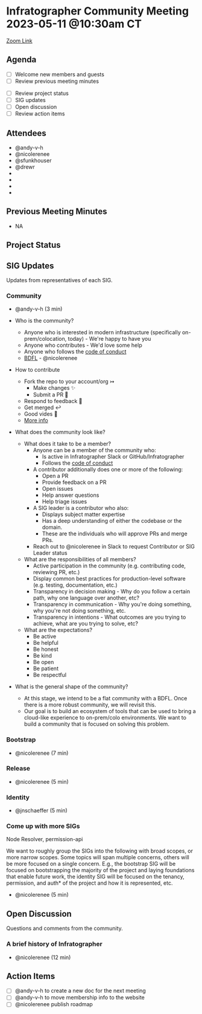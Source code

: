 # Infratographer Community Meeting 2023-05-11 @10:30am CT

[Zoom Link](https://us06web.zoom.us/j/88057942869?pwd=Vnd1OWplazFwREJQeWFHWks4MUptQT09)

## Agenda

* [ ] Welcome new members and guests
* [ ] Review previous meeting minutes
<!-- WIP
* [ ] Review open issues and pull requests
* [ ] Review new issues and pull requests
* [ ] Review project board
-->
* [ ] Review project status
* [ ] SIG updates
* [ ] Open discussion
* [ ] Review action items

## Attendees

* @andy-v-h
* @nicolerenee
* @sfunkhouser
* @drewr
*
*
*
*

## Previous Meeting Minutes

* NA

## Project Status

## SIG Updates

Updates from representatives of each SIG.

### Community

* @andy-v-h (3 min)

* Who is the community?
  * Anyone who is interested in modern infrastructure (specifically on-prem/colocation, today) - We're happy to have you
  * Anyone who contributes - We'd love some help
  * Anyone who follows the [code of conduct](https://infratographer.com/community/code-of-conduct/)
  * [BDFL](https://en.wikipedia.org/wiki/Benevolent_dictator_for_life) - @nicolerenee

* How to contribute
  * Fork the repo to your account/org ↣
    * Make changes ✨
    * Submit a PR 📝
  * Respond to feedback 🔄
  * Get merged ↩
  * Good vides 🤠
  * [More info](https://infratographer.com/community/contributing/#contact)

* What does the community look like?
  * What does it take to be a member?
    * Anyone can be a member of the community who:
      * Is active in Infratographer Slack or GitHub/Infratographer
      * Follows the [code of conduct](https://infratographer.com/community/code-of-conduct/)
    * A contributor additionally does one or more of the following:
      * Open a PR
      * Provide feedback on a PR
      * Open issues
      * Help answer questions
      * Help triage issues
    * A SIG leader is a contributor who also:
      * Displays subject matter expertise
      * Has a deep understanding of either the codebase or the domain.
      * These are the individuals who will approve PRs and merge PRs.
    * Reach out to @nicolerenee in Slack to request Contributor or SIG Leader status
  * What are the responsibilities of all members?
    * Active participation in the community (e.g. contributing code, reviewing PR, etc.)
    * Display common best practices for production-level software (e.g. testing, documentation, etc.)
    * Transparency in decision making - Why do you follow a certain path, why one language over another, etc?
    * Transparency in communication - Why you're doing something, why you're not doing something, etc.
    * Transparency in intentions - What outcomes are you trying to achieve, what are you trying to solve, etc?
  * What are the expectations?
    * Be active
    * Be helpful
    * Be honest
    * Be kind
    * Be open
    * Be patient
    * Be respectful

* What is the general shape of the community?
  * At this stage, we intend to be a flat community with a BDFL. Once there is a more robust community, we will revisit this.
  * Our goal is to build an ecosystem of tools that can be used to bring a cloud-like experience to on-prem/colo environments. We want to build a community that is focused on solving this problem.


### Bootstrap

* @nicolerenee (7 min)

### Release

* @nicolerenee (5 min)

### Identity

* @jnschaeffer (5 min)

### Come up with more SIGs

Node Resolver, permission-api

We want to roughly group the SIGs into the following with broad scopes, or more narrow scopes. Some topics will span multiple concerns, others will be more focused on a single concern. E.g., the bootstrap SIG will be focused on bootstrapping the majority of the project and laying foundations that enable future work, the identity SIG will be focused on the tenancy, permission, and auth* of the project and how it is represented, etc.

* @nicolerenee (5 min)


## Open Discussion

Questions and comments from the community.

### A brief history of Infratographer

* @nicolerenee (12 min)

## Action Items

* [ ] @andy-v-h to create a new doc for the next meeting
* [ ] @andy-v-h to move membership info to the website
* [ ] @nicolerenee publish roadmap
